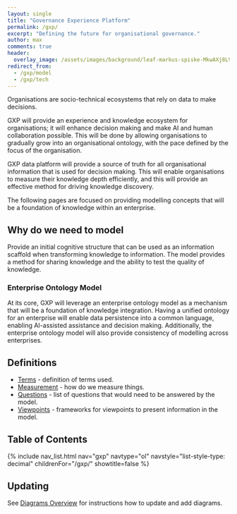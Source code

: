 ```yaml
---
layout: single
title: "Governance Experience Platform"
permalink: /gxp/
excerpt: "Defining the future for organisational governance."
author: max
comments: true
header:
  overlay_image: /assets/images/background/leaf-markus-spiske-MkwAXj8LV8c-unsplash.webp
redirect_from:
  - /gxp/model
  - /gxp/tech
---
```


Organisations are socio-technical ecosystems that rely on data to make decisions.

GXP will provide an experience and knowledge ecosystem for organisations; it will enhance decision making and make AI and human collaboration possible. This will be done by allowing organisations to gradually grow into an organisational ontology, with the pace defined by the focus of the organisation.

GXP data platform will provide a source of truth for all organisational information that is used for decision making. This will enable organisations to measure their knowledge depth efficiently, and this will provide an effective method for driving knowledge discovery.

The following pages are focused on providing modelling concepts that will be a foundation of knowledge within an enterprise.

## Why do we need to model

Provide an initial cognitive structure that can be used as an information scaffold when transforming knowledge to information. The model provides a method for sharing knowledge and the ability to test the quality of knowledge.

### Enterprise Ontology Model

At its core, GXP will leverage an enterprise ontology model as a mechanism that will be a foundation of knowledge integration. Having a unified ontology for an enterprise will enable data persistence into a common language, enabling AI-assisted assistance and decision making. Additionally, the enterprise ontology model will also provide consistency of modelling across enterprises.

## Definitions

* [Terms](/gxp/diagrams/terms) - definition of terms used.
* [Measurement](/gxp/diagrams/measurement) - how do we measure things.
* [Questions](/gxp/diagrams/questions) - list of questions that would need to be answered by the model.
* [Viewpoints](/gxp/diagrams/viewpoints) - frameworks for viewpoints to present information in the model.

## Table of Contents

{% include nav_list.html nav="gxp" navtype="ol" navstyle="list-style-type: decimal" childrenFor="/gxp/" showtitle=false %}

## Updating

See [Diagrams Overview](/gxp/diagrams/overview) for instructions how to update and add diagrams.
